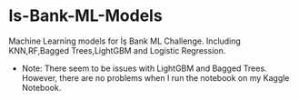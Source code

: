 # Is-Bank-ML-Models
Machine Learning models for İş Bank ML Challenge. Including KNN,RF,Bagged Trees,LightGBM and Logistic Regression.

- Note: There seem to be issues with LightGBM and Bagged Trees. However, there are no problems when I run the notebook on my Kaggle Notebook.
